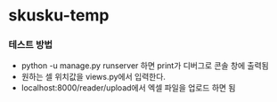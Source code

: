 # skusku-temp

### 테스트 방법
* python -u manage.py runserver 하면 print가 디버그로 콘솔 창에 출력됨
* 원하는 셀 위치값을 views.py에서 입력한다.
* localhost:8000/reader/upload에서 엑셀 파일을 업로드 하면 됨
